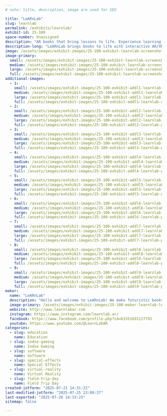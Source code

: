 ```yaml
---
# note: title, description, image are used for SEO

title: "LeARnLab"
slug: learnlab
permalink: /exhibits/learnlab/
exhibit-id: 25-100
space-number: Unassigned
description: "AR books that bring lessons to life. Experience learning by seeing, exploring & hearing!"
description-long: "LeARnLab brings books to life with interactive AR/VR adventures! Our vibrant, educational stories leap off the page. They're perfect for curious kids, busy parents, and forward-thinking teachers. Think science, history, and imagination with digital 3D experiences that teach as much as they wow. Enhance reading, spark creativity, and upgrade every learning moment in a way you've never experienced before!"
image: /assets/images/exhibit-images/25-100-exhibit-learnlab-screenshot-2025-07-03-151933-large.jpg
image-primary: 
  small: /assets/images/exhibit-images/25-100-exhibit-learnlab-screenshot-2025-07-03-151933-small.jpg
  medium: /assets/images/exhibit-images/25-100-exhibit-learnlab-screenshot-2025-07-03-151933-medium.jpg
  large: /assets/images/exhibit-images/25-100-exhibit-learnlab-screenshot-2025-07-03-151933-large.jpg
  full: /assets/images/exhibit-images/25-100-exhibit-learnlab-screenshot-2025-07-03-151933-full.jpg
additional-images: 
  - 1:
    small: /assets/images/exhibit-images/25-100-exhibit-addl1-learnlab-chatgpt-image-jun-6-2025-11-23-07-pm-small.png
    medium: /assets/images/exhibit-images/25-100-exhibit-addl1-learnlab-chatgpt-image-jun-6-2025-11-23-07-pm-medium.png
    large: /assets/images/exhibit-images/25-100-exhibit-addl1-learnlab-chatgpt-image-jun-6-2025-11-23-07-pm-large.png
    full: /assets/images/exhibit-images/25-100-exhibit-addl1-learnlab-chatgpt-image-jun-6-2025-11-23-07-pm-full.png
  - 2:
    small: /assets/images/exhibit-images/25-100-exhibit-addl2-learnlab-goggles-2-small.png
    medium: /assets/images/exhibit-images/25-100-exhibit-addl2-learnlab-goggles-2-medium.png
    large: /assets/images/exhibit-images/25-100-exhibit-addl2-learnlab-goggles-2-large.png
    full: /assets/images/exhibit-images/25-100-exhibit-addl2-learnlab-goggles-2-full.png
  - 3:
    small: /assets/images/exhibit-images/25-100-exhibit-addl3-learnlab-goggles-3-small.png
    medium: /assets/images/exhibit-images/25-100-exhibit-addl3-learnlab-goggles-3-medium.png
    large: /assets/images/exhibit-images/25-100-exhibit-addl3-learnlab-goggles-3-large.png
    full: /assets/images/exhibit-images/25-100-exhibit-addl3-learnlab-goggles-3-full.png
  - 4:
    small: /assets/images/exhibit-images/25-100-exhibit-addl4-learnlab-goggles-1-small.png
    medium: /assets/images/exhibit-images/25-100-exhibit-addl4-learnlab-goggles-1-medium.png
    large: /assets/images/exhibit-images/25-100-exhibit-addl4-learnlab-goggles-1-large.png
    full: /assets/images/exhibit-images/25-100-exhibit-addl4-learnlab-goggles-1-full.png
  - 5:
    small: /assets/images/exhibit-images/25-100-exhibit-addl5-learnlab-goggles-4-small.png
    medium: /assets/images/exhibit-images/25-100-exhibit-addl5-learnlab-goggles-4-medium.png
    large: /assets/images/exhibit-images/25-100-exhibit-addl5-learnlab-goggles-4-large.png
    full: /assets/images/exhibit-images/25-100-exhibit-addl5-learnlab-goggles-4-full.png
  - 6:
    small: /assets/images/exhibit-images/25-100-exhibit-addl6-learnlab-photo-2022-07-29t17-03-38-small.jpeg
    medium: /assets/images/exhibit-images/25-100-exhibit-addl6-learnlab-photo-2022-07-29t17-03-38-medium.jpeg
    large: /assets/images/exhibit-images/25-100-exhibit-addl6-learnlab-photo-2022-07-29t17-03-38-large.jpeg
    full: /assets/images/exhibit-images/25-100-exhibit-addl6-learnlab-photo-2022-07-29t17-03-38-full.jpeg
  - 7:
    small: /assets/images/exhibit-images/25-100-exhibit-addl7-learnlab-photo-2022-09-18t15-04-37-small.jpeg
    medium: /assets/images/exhibit-images/25-100-exhibit-addl7-learnlab-photo-2022-09-18t15-04-37-medium.jpeg
    large: /assets/images/exhibit-images/25-100-exhibit-addl7-learnlab-photo-2022-09-18t15-04-37-large.jpeg
    full: /assets/images/exhibit-images/25-100-exhibit-addl7-learnlab-photo-2022-09-18t15-04-37-full.jpeg
  - 8:
    small: /assets/images/exhibit-images/25-100-exhibit-addl8-learnlab-photo-2024-02-05t20-54-51-small.jpeg
    medium: /assets/images/exhibit-images/25-100-exhibit-addl8-learnlab-photo-2024-02-05t20-54-51-medium.jpeg
    large: /assets/images/exhibit-images/25-100-exhibit-addl8-learnlab-photo-2024-02-05t20-54-51-large.jpeg
    full: /assets/images/exhibit-images/25-100-exhibit-addl8-learnlab-photo-2024-02-05t20-54-51-full.jpeg
  - 9:
    small: /assets/images/exhibit-images/25-100-exhibit-addl9-learnlab-photo-2024-03-24t17-10-07-small.jpeg
    medium: /assets/images/exhibit-images/25-100-exhibit-addl9-learnlab-photo-2024-03-24t17-10-07-medium.jpeg
    large: /assets/images/exhibit-images/25-100-exhibit-addl9-learnlab-photo-2024-03-24t17-10-07-large.jpeg
    full: /assets/images/exhibit-images/25-100-exhibit-addl9-learnlab-photo-2024-03-24t17-10-07-full.jpeg
maker: 
  name: "LeARnLab"
  description: "Hello and welcome to LeARnLab! We make futuristic books using AR and VR. Each page in our books comes to life in the form of a living, breathing 3D object. Make dinosaurs roar, watch planets spin, listen to a heart beat as blood flows through the chambers, or watch an engine come to life and roar with all cylinders!"
  image-primary: /assets/images/exhibit-images/25-100-maker-learnlab-learnlab-logo-png-file-1-medium.png
  website: http://www.learnlabar.com
  instagram: https://www.instagram.com/learnlab.ar/
  facebook: https://www.facebook.com/profile.php?id=61551691127793
  youtube: https://www.youtube.com/@LearnLabAR
categories: 
  - slug: education
    name: Education
  - slug: indie-gaming
    name: Indie Gaming
  - slug: software
    name: Software
  - slug: special-effects
    name: Special Effects
  - slug: virtual-reality
    name: Virtual Reality
  - slug: field-trip-day
    name: Field Trip Day
created-jotform: "2025-07-21 14:31:22"
last-modified-jotform: "2025-07-25 23:09:37"
last-exported: "2025-07-26 14:33:25"
sitemap: false

---
```

